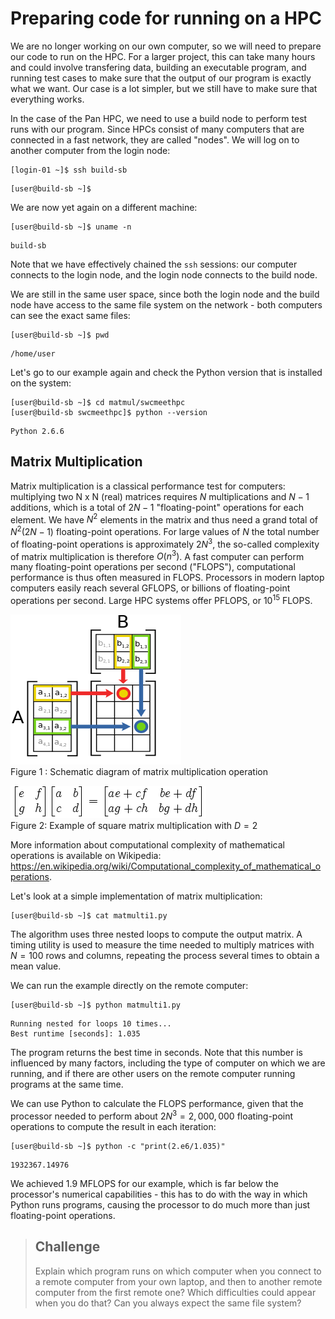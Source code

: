 # Preparing code for running on a HPC

We are no longer working on our own computer, so we will need to prepare our code to run on the HPC. For a larger project, this can take many hours and could involve transfering data, building an executable program, and running test cases to make sure that the output of our program is exactly what we want. Our case is a lot simpler, but we still have to make sure that everything works.

In the case of the Pan HPC, we need to use a build node to perform test runs with our program. Since HPCs consist of many computers that are connected in a fast network, they are called "nodes". We will log on to another computer from the login node:
```{bash}
[login-01 ~]$ ssh build-sb
```
~~~ {.output}
[user@build-sb ~]$
~~~

We are now yet again on a different machine:
```{bash}
[user@build-sb ~]$ uname -n
```
~~~ {.output}
build-sb
~~~

Note that we have effectively chained the `ssh` sessions: our computer connects to the login node, and the login node connects to the build node.

We are still in the same user space, since both the login node and the build node have access to the same file system on the network - both computers can see the exact same files:
```
[user@build-sb ~]$ pwd
```
~~~ {.output}
/home/user
~~~

Let's go to our example again and check the Python version that is installed on the system:
```
[user@build-sb ~]$ cd matmul/swcmeethpc
[user@build-sb swcmeethpc]$ python --version
```
~~~ {.output}
Python 2.6.6
~~~

## Matrix Multiplication

Matrix multiplication is a classical performance test for computers: multiplying two N x N (real) matrices requires $N$ multiplications and $N - 1$ additions, which is a total of $2N-1$ "floating-point" operations for each element. We have $N^2$ elements in the matrix and thus need a grand total of $N^2(2N - 1)$ floating-point operations. For large values of $N$ the total number of floating-point operations is approximately $2N^3$, the so-called complexity of matrix multiplication is therefore $O(n^3)$. A fast computer can perform many floating-point operations per second ("FLOPS"), computational performance is thus often measured in FLOPS. Processors in modern laptop computers easily reach several GFLOPS, or billions of floating-point operations per second. Large HPC systems offer PFLOPS, or $10^{15}$ FLOPS.

![Figure 1](images/image00.png) <br>
Figure 1 : Schematic diagram of matrix multiplication operation

![Figure 2](images/image01.png)<br>
Figure 2: Example of square matrix multiplication with $D=2$

More information about computational complexity of mathematical operations is available on Wikipedia: https://en.wikipedia.org/wiki/Computational_complexity_of_mathematical_operations.

Let's look at a simple implementation of matrix multiplication:
```
[user@build-sb ~]$ cat matmulti1.py
```
The algorithm uses three nested loops to compute the output matrix. A timing utility is used to measure the time needed to multiply matrices with $N=100$ rows and columns, repeating the process several times to obtain a mean value.

We can run the example directly on the remote computer:
```
[user@build-sb ~]$ python matmulti1.py
```
~~~ {.python}
Running nested for loops 10 times...
Best runtime [seconds]: 1.035
~~~
The program returns the best time in seconds. Note that this number is influenced by many factors, including the type of computer on which we are running, and if there are other users on the remote computer running programs at the same time.

We can use Python to calculate the FLOPS performance, given that the processor needed to perform about $2N^3=2,000,000$ floating-point operations to compute the result in each iteration:
```
[user@build-sb ~]$ python -c "print(2.e6/1.035)"
```
~~~ {.python}
1932367.14976
~~~
We achieved 1.9 MFLOPS for our example, which is far below the processor's numerical capabilities - this has to do with the way in which Python runs programs, causing the processor to do much more than just floating-point operations.

> ## Challenge
>
> Explain which program runs on which computer when you connect to a remote computer from your own laptop, and then to another remote computer from the first remote one? Which difficulties could appear when you do that? Can you always expect the same file system?